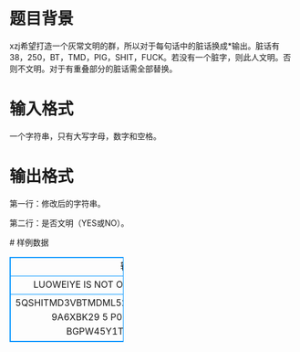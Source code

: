 # 

 
 # 题目背景 
<p>xzj希望打造一个灰常文明的群，所以对于每句话中的脏话换成*输出。脏话有38，250，BT，TMD，PIG，SHIT，FUCK。若没有一个脏字，则此人文明。否则不文明。对于有重叠部分的脏话需全部替换。</p> 

 
 # 输入格式 
<p>一个字符串，只有大写字母，数字和空格。</p> 

 
 # 输出格式 
<p>第一行：修改后的字符串。</p>

<p>第二行：是否文明（YES或NO）。</p> 
# 样例数据
<style>
        table,table tr th, table tr td { border:1px solid #0094ff; }
        table { width: 200px; min-height: 25px; line-height: 25px; text-align: center; border-collapse: collapse;}   
    </style>
<table>
	<tr>
		<td>输入样例</td>
		<td>输出样例</td>
	</tr>
<tr><td>LUOWEIYE IS NOT ONLY A PIG BUT ALSO A 250</td><td>LUOWEIYE IS NOT ONLY A *** BUT ALSO A ***
NO</td></tr><tr><td>5QSHITMD3VBTMDML52BT7T2BTB569D64JK2BBEE93 9A6XBK29 5 P0MQ OJ 3HWI 51VTMDR BGPW45Y1TMDV5BFUCK00DBT
</td><td>5Q******3V****ML5***7T***B569D64JK**BEE93 9A6XBK29 5 P0MQ OJ 3HWI 51V***R BGPW45Y1***V5B****00D**
NO
</td></tr></table>
